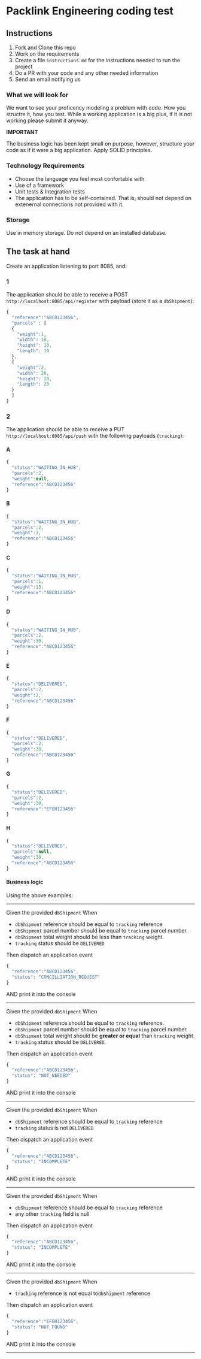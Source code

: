 # Packlink Engineering coding test

## Instructions

1. Fork and Clone this repo
2. Work on the requirements
3. Create a file `instructions.md` for the instructions needed to run the project
4. Do a PR with your code and any other needed information
5. Send an email notifying us

### What we will look for
We want to see your proficency modeling a problem with code. How you structre it, how you test.
While a working application is a big plus, if it is not working please submit it anyway.

**IMPORTANT** 

The business logic has been kept small on purpose, however, structure your code as if it were a big application. Apply SOLID principles.

### Technology Requirements

- Choose the language you feel most confortable with
- Use of a framework
- Unit tests & Integration tests
- The application has to be self-contained. That is, should not depend on extenernal connections not provided with it.

### Storage
Use in memory storage. Do not depend on an installed database.

## The task at hand
Create an application listening to port 8085, and:

### 1
The application should be able to receive a
POST `http://localhost:8085/api/register` with payload (store it as a `dbShipment`):

```javascript
{
  "reference":"ABCD123456",
  "parcels" : [
  {
    "weight":1,
    "width": 10,
    "height": 10,
    "length": 10
  },
  {
    "weight":2,
    "width": 20,
    "height": 20,
    "length": 20
  }
  ]
}
```


### 2

The application should be able to receive a
PUT `http://localhost:8085/api/push` with the following payloads (`tracking`):

#### A

```javascript
{
  "status":"WAITING_IN_HUB",
  "parcels":2,
  "weight":null,
  "reference":"ABCD123456"
}
```

#### B

```javascript
{
  "status":"WAITING_IN_HUB",
  "parcels":2,
  "weight":2,
  "reference":"ABCD123456"
}
```

#### C

```javascript
{
  "status":"WAITING_IN_HUB",
  "parcels":1,
  "weight":15,
  "reference":"ABCD123456"
}
```

#### D

```javascript
{
  "status":"WAITING_IN_HUB",
  "parcels":2,
  "weight":30,
  "reference":"ABCD123456"
}
```

#### E

```javascript
{
  "status":"DELIVERED",
  "parcels":2,
  "weight":2,
  "reference":"ABCD123456"
}
```

#### F

```javascript
{
  "status":"DELIVERED",
  "parcels":2,
  "weight":30,
  "reference":"ABCD123456"
}
```

#### G

```javascript
{
  "status":"DELIVERED",
  "parcels":2,
  "weight":30,
  "reference":"EFGH123456"
}
```

#### H

```javascript
{
  "status":"DELIVERED",
  "parcels":null,
  "weight":30,
  "reference":"ABCD123456"
}
```

#### Business logic
Using the above examples:

-----

Given the provided `dbShipment` 
When
- `dbShipment` reference should be equal to `tracking` reference 
- `dbShipment` parcel number should be equal to `tracking` parcel number.
- `dbShipment` total weight should be less than `tracking` weight.
- `tracking` status should be `DELIVERED`

Then dispatch an application event

```javascript
{
  "reference":"ABCD123456",
  "status": "CONCILLIATION_REQUEST"
}
```
AND print it into the console

- - - - - 

Given the provided `dbShipment` 
When
- `dbShipment` reference should be equal to `tracking` reference. 
- `dbShipment` parcel number should be equal to `tracking` parcel number.
- `dbShipment` total weight should be **greater or equal** than `tracking` weight.
- `tracking` status should be `DELIVERED`.

Then dispatch an application event

```javascript
{
  "reference":"ABCD123456",
  "status": "NOT_NEEDED"
}
```
AND print it into the console

- - - - - 

Given the provided `dbShipment` 
When

- `dbShipment` reference should be equal to `tracking` reference 
- `tracking` status is not `DELIVERED`

Then dispatch an application event

```javascript
{
  "reference":"ABCD123456",
  "status": "INCOMPLETE"
}
```
AND print it into the console

- - - - - 
Given the provided `dbShipment` 
When

- `dbShipment` reference should be equal to `tracking` reference 
- any other `tracking` field is null

Then dispatch an application event

```javascript
{
  "reference":"ABCD123456",
  "status": "INCOMPLETE"
}
```
AND print it into the console
- - - - - 
Given the provided `dbShipment` 
When
- `tracking` reference is not equal to`dbShipment` reference 

Then dispatch an application event

```javascript
{
  "reference":"EFGH123456",
  "status": "NOT_FOUND"
}
```
AND print it into the console

- - - - - 


